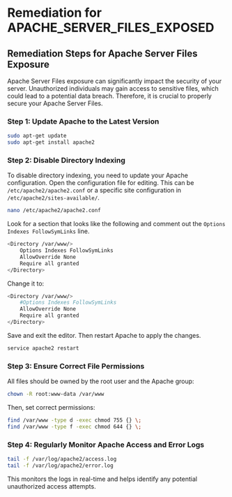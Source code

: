 # Remediation for APACHE_SERVER_FILES_EXPOSED

## Remediation Steps for Apache Server Files Exposure
Apache Server Files exposure can significantly impact the security of your server. Unauthorized individuals may gain access to sensitive files, which could lead to a potential data breach. Therefore, it is crucial to properly secure your Apache Server Files.

### Step 1: Update Apache to the Latest Version
```bash
sudo apt-get update
sudo apt-get install apache2
```
### Step 2: Disable Directory Indexing
To disable directory indexing, you need to update your Apache configuration.
Open the configuration file for editing. This can be `/etc/apache2/apache2.conf` or a specific site configuration in `/etc/apache2/sites-available/`.

```bash
nano /etc/apache2/apache2.conf
```
Look for a section that looks like the following and comment out the `Options Indexes FollowSymLinks` line.
```bash
<Directory /var/www/>
    Options Indexes FollowSymLinks
    AllowOverride None
    Require all granted
</Directory>
```
Change it to:

```bash
<Directory /var/www/>
    #Options Indexes FollowSymLinks
    AllowOverride None
    Require all granted
</Directory>
```
Save and exit the editor. Then restart Apache to apply the changes.
```bash
service apache2 restart
```
### Step 3: Ensure Correct File Permissions
All files should be owned by the root user and the Apache group:

```bash
chown -R root:www-data /var/www
```

Then, set correct permissions:

```bash
find /var/www -type d -exec chmod 755 {} \;
find /var/www -type f -exec chmod 644 {} \;
```

### Step 4: Regularly Monitor Apache Access and Error Logs
```bash
tail -f /var/log/apache2/access.log
tail -f /var/log/apache2/error.log
```

This monitors the logs in real-time and helps identify any potential unauthorized access attempts.